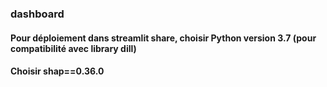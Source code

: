 ### dashboard
#### Pour déploiement dans streamlit share, choisir Python version 3.7 (pour compatibilité avec library dill)
#### Choisir shap==0.36.0
